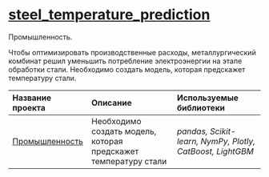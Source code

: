 # [steel_temperature_prediction](https://github.com/pzuboff/steel_temperature_prediction/blob/main/)<br/>
Промышленность.

Чтобы оптимизировать производственные расходы, металлургический комбинат решил уменьшить потребление электроэнергии на этапе обработки стали. Необходимо создать модель, которая предскажет температуру стали.

| Название проекта | Описание | Используемые библиотеки | 
| :---------------------- | :---------------------- | :---------------------- |
| [Промышленность](https://github.com/pzuboff/steel_temperature_prediction/blob/main/steel_temperature_prediction.ipynb) | Необходимо создать модель, которая предскажет температуру стали | *pandas, Scikit-learn, NymPy, Plotly, CatBoost, LightGBM* |
